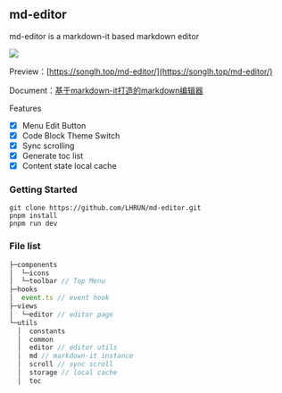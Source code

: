 ## md-editor
md-editor is a markdown-it based markdown editor

![](https://s1.ax1x.com/2022/10/12/xaMejs.jpg)

Preview：[https://songlh.top/md-editor/](https://songlh.top/md-editor/)

Document：[基于markdown-it打造的markdown编辑器](https://songlh.top/2022/10/12/%E5%9F%BA%E4%BA%8Emarkdown-it%E6%89%93%E9%80%A0%E7%9A%84markdown%E7%BC%96%E8%BE%91%E5%99%A8/)

Features
- [x] Menu Edit Button
- [x] Code Block Theme Switch
- [x] Sync scrolling
- [x] Generate toc list
- [x] Content state local cache

### Getting Started
```
git clone https://github.com/LHRUN/md-editor.git
pnpm install
pnpm run dev
```

### File list
```js
├─components        
│  └─icons
│  └─toolbar // Top Menu
├─hooks
│  event.ts // event hook
├─views
│  └─editor // editor page
└─utils
  │  constants
  │  common
  │  editor // editor utils
  │  md // markdown-it instance
  │  scroll // sync scroll
  │  storage // local cache
  │  toc
```

